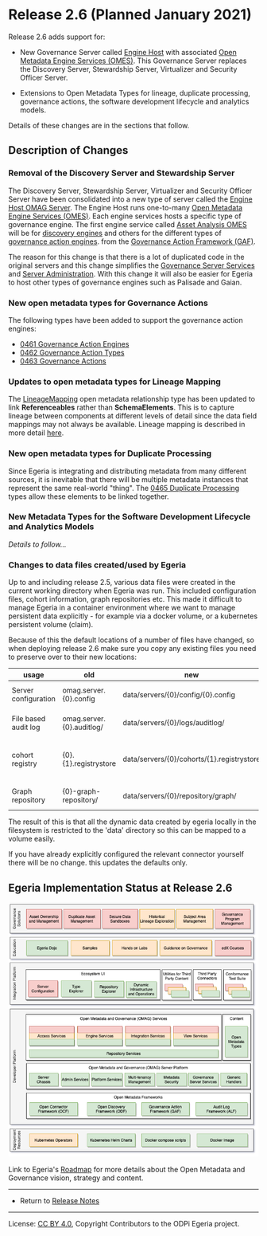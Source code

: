 <!-- SPDX-License-Identifier: CC-BY-4.0 -->
<!-- Copyright Contributors to the ODPi Egeria project. -->

# Release 2.6 (Planned January 2021)

Release 2.6 adds support for:
 * New Governance Server called [Engine Host](../open-metadata-implementation/admin-services/docs/concepts/engine-host.md)
   with associated [Open Metadata Engine Services (OMES)](../open-metadata-implementation/engine-services).
   This Governance Server replaces the Discovery Server, Stewardship Server, Virtualizer and Security Officer Server.
   
 * Extensions to Open Metadata Types for lineage, duplicate processing, governance actions,
   the software development lifecycle and analytics models.

Details of these changes are in the sections that follow.

## Description of Changes

### Removal of the Discovery Server and Stewardship Server
 
The Discovery Server, Stewardship Server, Virtualizer and Security Officer Server have been consolidated into a new
type of server called the [Engine Host OMAG Server](../open-metadata-implementation/admin-services/docs/concepts/engine-host.md). 
The Engine Host runs one-to-many [Open Metadata Engine Services (OMES)](../open-metadata-implementation/engine-services).
Each engine services hosts a specific type of governance engine. The first engine service called
[Asset Analysis OMES](../open-metadata-implementation/engine-services/asset-analysis) will be for
[discovery engines](../open-metadata-implementation/frameworks/open-discovery-framework/docs/discovery-engine.md)
and others for the different types of [governance action engines](../open-metadata-implementation/frameworks/governance-action-framework/docs/goverance-action-engine.md).
from the 
[Governance Action Framework (GAF)](../open-metadata-implementation/frameworks/governance-action-framework).

The reason for this change is that there is a lot of duplicated code in the original servers and this change simplifies
the [Governance Server Services](../open-metadata-implementation/governance-servers) and
[Server Administration](../open-metadata-implementation/admin-services/docs/user).
With this change it will also be easier for Egeria to host other types of governance engines such as Palisade and Gaian.

### New open metadata types for Governance Actions

The following types have been added to support the governance action engines:

* [0461 Governance Action Engines](../open-metadata-publication/website/open-metadata-types/0461-Governance-Engines.md)
* [0462 Governance Action Types](../open-metadata-publication/website/open-metadata-types/0462-Governance-Action-Types.md)
* [0463 Governance Actions](../open-metadata-publication/website/open-metadata-types/0463-Governance-Actions.md)

### Updates to open metadata types for Lineage Mapping

The [LineageMapping](../open-metadata-publication/website/open-metadata-types/0770-Lineage-Mapping.md)
open metadata relationship type has been updated to link **Referenceables** rather than **SchemaElements**.
This is to capture lineage between components at different levels of detail since the data field mappings may not
always be available. Lineage mapping is described in more detail [here](../open-metadata-publication/website/lineage).

### New open metadata types for Duplicate Processing

Since Egeria is integrating and distributing metadata from many different sources, it is inevitable that
there will be multiple metadata instances that represent the same real-world "thing".  The 
[0465 Duplicate Processing](../open-metadata-publication/website/open-metadata-types/0465-Duplicate-Processing.md)
types allow these elements to be linked together.


### New Metadata Types for the Software Development Lifecycle and Analytics Models

*Details to follow...*

### Changes to data files created/used by Egeria

Up to and including release 2.5, various data files were created in the current working directory when Egeria was run. This included
configuration files, cohort information, graph repositories etc.  This made it difficult to manage Egeria in a container environment 
where we want to manage persistent data explicitly - for example via a docker volume, or a kubernetes persistent volume (claim).

Because of this the default locations of a number of files have changed, so when deploying release 2.6 make sure you copy any existing
files you need to preserve over to their new locations:

| usage                | old | new | variables |
| -------------------- | ------------------------- | ------------------------------------------ | -------------------------------- |
| Server configuration | omag.server.{0}.config    | data/servers/{0}/config/{0}.config         | 0 = server Name                  |
| File based audit log | omag.server.{0}.auditlog/ | data/servers/{0}/logs/auditlog/            | 0 = server Name                  |
| cohort registry      | {0}.{1}.registrystore     | data/servers/{0}/cohorts/{1}.registrystore | 0 = server Name, 1 = cohort name |
| Graph repository     | {0}-graph-repository/     | data/servers/{0}/repository/graph/         | 0 = server Name                  |

The result of this is that all the dynamic data created by egeria locally in the filesystem is restricted to the 'data' directory
so this can be mapped to a volume easily.

If you have already explicitly configured the relevant connector yourself there will be no change. this updates the defaults only.

## Egeria Implementation Status at Release 2.6

![Egeria Implementation Status](../open-metadata-publication/website/roadmap/functional-organization-showing-implementation-status-for-2.6.png#pagewidth)

Link to Egeria's [Roadmap](../open-metadata-publication/website/roadmap) for more details about the
Open Metadata and Governance vision, strategy and content.

----
* Return to [Release Notes](.)
   
----
License: [CC BY 4.0](https://creativecommons.org/licenses/by/4.0/),
Copyright Contributors to the ODPi Egeria project.
